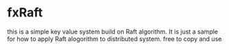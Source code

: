 # fxRaft

this is a simple key value system build on Raft algorithm. It is just a sample for how to apply Raft alogorithm to distributed system.
free to copy and use
